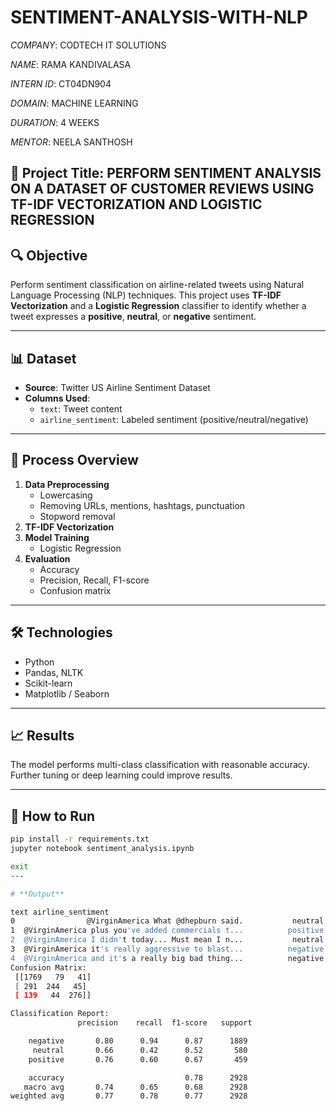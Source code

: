 # SENTIMENT-ANALYSIS-WITH-NLP

*COMPANY*: CODTECH IT SOLUTIONS

*NAME*: RAMA KANDIVALASA 

*INTERN ID*: CT04DN904

*DOMAIN*: MACHINE LEARNING 

*DURATION*: 4 WEEKS

*MENTOR*: NEELA SANTHOSH

## 📌 Project Title: PERFORM SENTIMENT ANALYSIS ON A DATASET OF CUSTOMER REVIEWS USING TF-IDF VECTORIZATION AND LOGISTIC REGRESSION

## 🔍 Objective
Perform sentiment classification on airline-related tweets using Natural Language Processing (NLP) techniques. This project uses **TF-IDF Vectorization** and a **Logistic Regression** classifier to identify whether a tweet expresses a **positive**, **neutral**, or **negative** sentiment.

---

## 📊 Dataset
- **Source**: Twitter US Airline Sentiment Dataset
- **Columns Used**:
  - `text`: Tweet content
  - `airline_sentiment`: Labeled sentiment (positive/neutral/negative)

---

## 🧪 Process Overview

1. **Data Preprocessing**
   - Lowercasing
   - Removing URLs, mentions, hashtags, punctuation
   - Stopword removal
2. **TF-IDF Vectorization**
3. **Model Training**
   - Logistic Regression
4. **Evaluation**
   - Accuracy
   - Precision, Recall, F1-score
   - Confusion matrix

---

## 🛠 Technologies
- Python
- Pandas, NLTK
- Scikit-learn
- Matplotlib / Seaborn

---

## 📈 Results
The model performs multi-class classification with reasonable accuracy. Further tuning or deep learning could improve results.

---

## 🚀 How to Run

```bash
pip install -r requirements.txt
jupyter notebook sentiment_analysis.ipynb

exit
---

# **Output**

text airline_sentiment
0                @VirginAmerica What @dhepburn said.           neutral
1  @VirginAmerica plus you've added commercials t...          positive
2  @VirginAmerica I didn't today... Must mean I n...           neutral
3  @VirginAmerica it's really aggressive to blast...          negative
4  @VirginAmerica and it's a really big bad thing...          negative
Confusion Matrix:
 [[1769   79   41]
 [ 291  244   45]
 [ 139   44  276]]

Classification Report:
               precision    recall  f1-score   support

    negative       0.80      0.94      0.87      1889
     neutral       0.66      0.42      0.52       580
    positive       0.76      0.60      0.67       459

    accuracy                           0.78      2928
   macro avg       0.74      0.65      0.68      2928
weighted avg       0.77      0.78      0.77      2928


